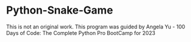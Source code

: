 # Python-Snake-Game
This is not an original work. 
This program was guided by Angela Yu - 100 Days of Code: The Complete Python Pro BootCamp for 2023
